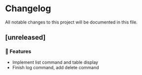 # Changelog

All notable changes to this project will be documented in this file.

## [unreleased]

### 🚀 Features

- Implement list command and table display
- Finish log command, add delete command

<!-- generated by git-cliff -->
